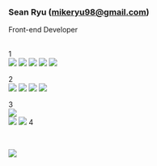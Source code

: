 ### Sean Ryu (mikeryu98@gmail.com)
Front-end Developer<br><br>

1<br>
<img src="https://img.shields.io/badge/Adobe%20Photoshop-31a8ff?style=flat&logo=Adobe%20Photoshop&logoColor=white"/>
<img src="https://img.shields.io/badge/Figma-f24e1e?style=flat&logo=Figma&logoColor=white"/>
<img src="https://img.shields.io/badge/HTML5-e34f26?style=flat&logo=HTML5&logoColor=white"/>
<img src="https://img.shields.io/badge/CSS3-1572b6?style=flat&logo=CSS3&logoColor=white"/>
<img src="https://img.shields.io/badge/Sass-cc6699?style=flat&logo=Sass&logoColor=white"/>
<br>

2<br>
<img src="https://img.shields.io/badge/Javascript-f7df1e?style=flat&logo=Javascript&logoColor=black"/>
<img src="https://img.shields.io/badge/TypeScript-3178C6?style=flat&logo=TypeScript&logoColor=white"/>
<img src="https://img.shields.io/badge/Vue.js-4fc08d?style=flat&logo=Vue.js&logoColor=white"/>
<img src="https://img.shields.io/badge/Next.js-000000?style=flat&logo=Next.js&logoColor=white"/>
<br>

3<br>
<img src="https://img.shields.io/badge/Java-007396?style=flat&logo=Java&logoColor=white"/>
<br>
<img src="https://img.shields.io/badge/MySQL-4479a1?style=flat&logo=MySQL&logoColor=white"/>
<img src="https://img.shields.io/badge/Microsoft%20SQL%20Server-cc2927?style=flat&logo=Microsoft%20SQL%20Server&logoColor=white"/>
4<br>

<br>


<img src="https://github-readme-stats.vercel.app/api/top-langs/?username=SeungwonRyu&layout=compact"><br><br>
